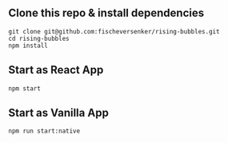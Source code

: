 ## Clone this repo & install dependencies
```
git clone git@github.com:fischeversenker/rising-bubbles.git
cd rising-bubbles
npm install
```

## Start as React App
```
npm start
```

## Start as Vanilla App
```
npm run start:native
```

